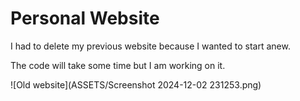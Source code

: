 # Personal Website

I had to delete my previous website because I wanted to start anew.

The code will take some time but I am working on it.


![Old website](ASSETS/Screenshot 2024-12-02 231253.png)
